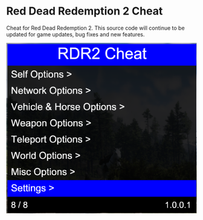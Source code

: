 # Red Dead Redemption 2 Cheat

Cheat for Red Dead Redemption 2. This source code will continue to be updated for game updates, bug fixes and new features.

![alt text](/preview_image.png)
